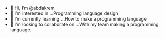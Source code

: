- 👋 Hi, I’m @abdakrem
- 👀 I’m interested in ...Programming language design
- 🌱 I’m currently learning ...How to make a programming language
- 💞️ I’m looking to collaborate on ...With my team making a programming language.

<!---
abdakrem/abdakrem is a ✨ special ✨ repository because its `README.md` (this file) appears on your GitHub profile.
You can click the Preview link to take a look at your changes.
--->
